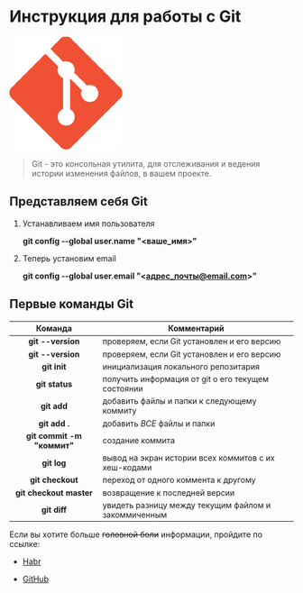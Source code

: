 # Инструкция для работы с Git
![alt-текст](18133.png "Логотип Git")

 >Git - это консольная утилита, для отслеживания и ведения истории изменения файлов, в вашем проекте.

## Представляем себя Git

1. Устанавливаем имя пользователя

    **git config --global user.name "<ваше_имя>"**
2. Теперь установим email

    **git config --global user.email "<адрес_почты@email.com>"**

## Первые команды Git
Команда | Комментарий 
:------:|------
**git --version**|проверяем, если Git установлен и его версию
**git --version** |проверяем, если Git установлен и его версию
**git init** | инициализация локального репозитария
 **git status** | получить информация от git о его текущем состоянии
 **git add** | добавить файлы и папки к следующему коммиту
 **git add .** | добавить *ВСЕ* файлы и папки
 **git commit -m "коммит"** | создание коммита
**git log** | вывод на экран истории всех коммитов с их хеш-кодами
**git checkout** | переход от одного коммента к другому
**git checkout master** | возвращение к последней версии
 **git diff** | увидеть разницу между текущим файлом и закоммиченным

Если вы хотите больше ~~головной боли~~ информации, пройдите по ссылке: 
* [Habr](https://github.com/sandino/Markdown-Cheatsheet#images)

* [GitHub](https://github.com/sandino/Markdown-Cheatsheet#images)